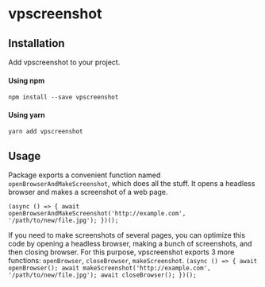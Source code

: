 # vpscreenshot


## Installation

Add vpscreenshot to your project.

#### Using npm
`
npm install --save vpscreenshot
`

#### Using yarn
`
yarn add vpscreenshot
`

## Usage

Package exports a convenient function named `openBrowserAndMakeScreenshot`, which does all the stuff.
It opens a headless browser and makes a screenshot of a web page.

`
(async () => {
    await openBrowserAndMakeScreenshot('http://example.com', '/path/to/new/file.jpg');
})();
`

If you need to make screenshots of several pages, you can optimize this code by opening a headless browser,
making a bunch of screenshots, and then closing browser. For this purpose, vpscreenshot exports 3 
more functions: `openBrowser`, `closeBrowser`, `makeScreenshot`.
`
(async () => {
    await openBrowser();
    await makeScreenshot('http://example.com', '/path/to/new/file.jpg');
    await closeBrowser();
})();
`